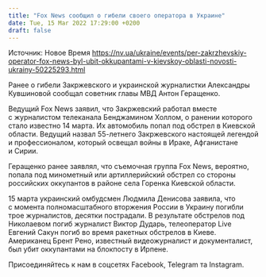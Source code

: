 ```yaml
---
title: "Fox News сообщил о гибели своего оператора в Украине"
date: Tue, 15 Mar 2022 17:29:00 +0200
draft: false
---
```

Источник: Новое Время https://nv.ua/ukraine/events/per-zakrzhevskiy-operator-fox-news-byl-ubit-okkupantami-v-kievskoy-oblasti-novosti-ukrainy-50225293.html


Ранее о гибели Закржевского и украинской журналистки Александры Кувшиновой сообщал советник главы МВД Антон Геращенко.

Ведущий Fox News заявил, что Закржевский работал вместе с журналистом телеканала Бенджамином Холлом, о ранении которого стало известно 14 марта. Их автомобиль попал под обстрел в Киевской области. Ведущий назвал 55-летнего Закржевского настоящей легендой и профессионалом, который освещал войны в Ираке, Афганистане и Сирии.

Геращенко ранее заявлял, что съемочная группа Fox News, вероятно, попала под минометный или артиллерийский обстрел со стороны российских оккупантов в районе села Горенка Киевской области.

15 марта украинский омбудсмен Людмила Денисова заявила, что с момента полномасштабного вторжения России в Украину погибли трое журналистов, десятки пострадали. В результате обстрелов под Николаевом погиб журналист Виктор Дударь, телеоператор Live Евгений Сакун погиб во время ракетных обстрелов в Киеве. Американец Брент Рено, известный видеожурналист и документалист, был убит оккупантами на блокпосту в Ирпене.

Присоединяйтесь к нам в соцсетях Facebook, Telegram та Instagram.
